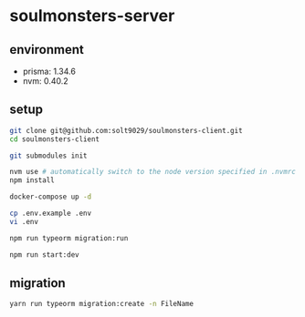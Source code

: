 # soulmonsters-server

## environment

- prisma: 1.34.6
- nvm: 0.40.2

## setup

```sh
git clone git@github.com:solt9029/soulmonsters-client.git
cd soulmonsters-client

git submodules init

nvm use # automatically switch to the node version specified in .nvmrc
npm install

docker-compose up -d

cp .env.example .env
vi .env

npm run typeorm migration:run

npm run start:dev
```

## migration

```sh
yarn run typeorm migration:create -n FileName
```
